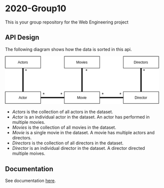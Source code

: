 # 2020-Group10
This is your group repository for the Web Engineering project


## API Design
The following diagram shows how the data is sorted in this api.

![UML Diagram](images/api_uml.png)

- *Actors* is the collection of all actors in the dataset.
- *Actor* is an individual actor in the dataset. An actor has performed in multiple movies.
- *Movies* is the collection of all movies in the dataset.
- *Movie* is a single movie in the dataset. A movie has multiple actors and directors.
- *Directors* is the collection of all directors in the dataset.
- *Director* is an individual director in the dataset. A director directed multiple moives.

## Documentation
See documentation [here](https://documenter.getpostman.com/view/13748815/TVmQcad3).